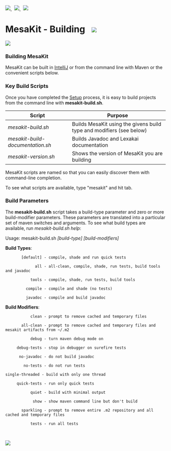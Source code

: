 <a href="https://github.com/Telenav/mesakit">
<img src="https://www.kivakit.org/images/github-32.png" srcset="https://www.kivakit.org/images/github-32-2x.png 2x"/>
</a>
&nbsp;
<a href="https://twitter.com/openmesakit">
<img src="https://www.kivakit.org/images/twitter-32.png" srcset="https://www.kivakit.org/images/twitter-32-2x.png 2x"/>
</a>
&nbsp;
<a href="https://mesakit.zulipchat.com">
<img src="https://www.kivakit.org/images/zulip-32.png" srcset="https://www.kivakit.org/images/zulip-32-2x.png 2x"/>
</a>

# MesaKit - Building   <img src="https://www.kivakit.org/images/gears-32.png" srcset="https://www.kivakit.org/images/gears-32-2x.png 2x"></img>

<img src="https://www.kivakit.org/images/horizontal-line-512.png" srcset="https://www.kivakit.org/images/horizontal-line-512-2x.png 2x"></img>

### Building MesaKit

MesaKit can be built in [IntelliJ](https://www.jetbrains.com/idea/download/) or from the command line with Maven or the convenient scripts below.

### Key Build Scripts

Once you have completed the [Setup](build-setup.md) process, it is easy to build projects from the command line with **mesakit-build.sh**.

| Script                           | Purpose                                                              |
|----------------------------------|----------------------------------------------------------------------|
| *mesakit-build.sh*               | Builds MesaKit using the givens build type and modifiers (see below) |
| *mesakit-build-documentation.sh* | Builds Javadoc and Lexakai documentation                             |
| *mesakit-version.sh*             | Shows the version of MesaKit you are building                        |

MesaKit scripts are named so that you can easily discover them with command-line completion.

To see what scripts are available, type "mesakit" and hit tab.

### Build Parameters

The **mesakit-build.sh** script takes a build-type parameter and zero or more build-modifier parameters. These parameters are translated into a particular set of maven switches and arguments. To see what build types are available, run *mesakit-build.sh help*:

Usage: mesakit-build.sh *[build-type] [build-modifiers]*

**Build Types**:

           [default] - compile, shade and run quick tests

                 all - all-clean, compile, shade, run tests, build tools and javadoc

               tools - compile, shade, run tests, build tools

             compile - compile and shade (no tests)

             javadoc - compile and build javadoc

**Build Modifiers**:

               clean - prompt to remove cached and temporary files

           all-clean - prompt to remove cached and temporary files and mesakit artifacts from ~/.m2

               debug - turn maven debug mode on

         debug-tests - stop in debugger on surefire tests

          no-javadoc - do not build javadoc

            no-tests - do not run tests

    single-threaded - build with only one thread

         quick-tests - run only quick tests

               quiet - build with minimal output

                show - show maven command line but don't build

           sparkling - prompt to remove entire .m2 repository and all cached and temporary files

               tests - run all tests

<br/> 

<img src="https://www.kivakit.org/images/horizontal-line-512.png" srcset="https://www.kivakit.org/images/horizontal-line-512-2x.png 2x"></img>
